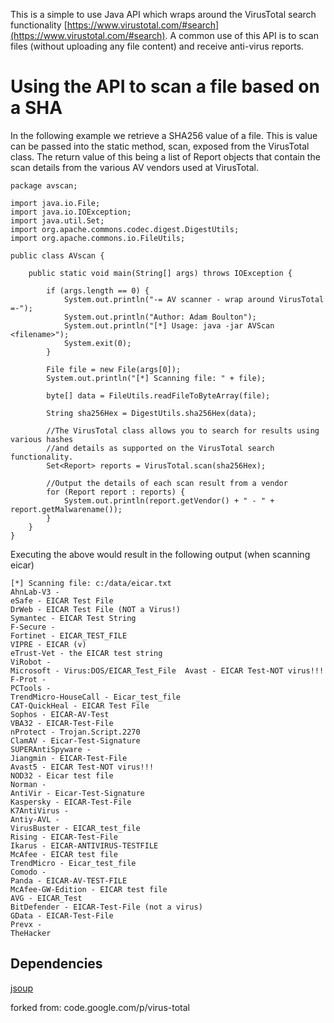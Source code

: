 This is a simple to use Java API which wraps around the VirusTotal search functionality [https://www.virustotal.com/#search](https://www.virustotal.com/#search). A common use of this API is to scan files (without uploading any file content) and receive anti-virus reports.

Using the API to scan a file based on a SHA
==================================
In the following example we retrieve a SHA256 value of a file. This is value can be passed into the static method, scan, exposed from the VirusTotal class. The return value of this being a list of Report objects that contain the scan details from the various AV vendors used at VirusTotal.

	package avscan;

	import java.io.File;
	import java.io.IOException;
	import java.util.Set;
	import org.apache.commons.codec.digest.DigestUtils;
	import org.apache.commons.io.FileUtils;

	public class AVscan {

		public static void main(String[] args) throws IOException {
	  
			if (args.length == 0) {
				System.out.println("-= AV scanner - wrap around VirusTotal =-");
				System.out.println("Author: Adam Boulton");
				System.out.println("[*] Usage: java -jar AVScan <filename>");
				System.exit(0);
			}

			File file = new File(args[0]);
			System.out.println("[*] Scanning file: " + file);

			byte[] data = FileUtils.readFileToByteArray(file);

			String sha256Hex = DigestUtils.sha256Hex(data);

			//The VirusTotal class allows you to search for results using various hashes
			//and details as supported on the VirusTotal search functionality.
			Set<Report> reports = VirusTotal.scan(sha256Hex);

			//Output the details of each scan result from a vendor
			for (Report report : reports) {
				System.out.println(report.getVendor() + " - " + report.getMalwarename());
			}
		}
	}

Executing the above would result in the following output (when scanning eicar)

	[*] Scanning file: c:/data/eicar.txt
	AhnLab-V3 - 
	eSafe - EICAR Test File
	DrWeb - EICAR Test File (NOT a Virus!)
	Symantec - EICAR Test String
	F-Secure - 
	Fortinet - EICAR_TEST_FILE
	VIPRE - EICAR (v)
	eTrust-Vet - the EICAR test string
	ViRobot - 
	Microsoft - Virus:DOS/EICAR_Test_File  Avast - EICAR Test-NOT virus!!!
	F-Prot - 
	PCTools - 
	TrendMicro-HouseCall - Eicar_test_file
	CAT-QuickHeal - EICAR Test File
	Sophos - EICAR-AV-Test
	VBA32 - EICAR-Test-File
	nProtect - Trojan.Script.2270
	ClamAV - Eicar-Test-Signature
	SUPERAntiSpyware - 
	Jiangmin - EICAR-Test-File
	Avast5 - EICAR Test-NOT virus!!!
	NOD32 - Eicar test file
	Norman - 
	AntiVir - Eicar-Test-Signature
	Kaspersky - EICAR-Test-File
	K7AntiVirus - 
	Antiy-AVL - 
	VirusBuster - EICAR_test_file
	Rising - EICAR-Test-File
	Ikarus - EICAR-ANTIVIRUS-TESTFILE
	McAfee - EICAR test file
	TrendMicro - Eicar_test_file
	Comodo - 
	Panda - EICAR-AV-TEST-FILE
	McAfee-GW-Edition - EICAR test file
	AVG - EICAR_Test
	BitDefender - EICAR-Test-File (not a virus)
	GData - EICAR-Test-File
	Prevx - 
	TheHacker 


Dependencies
-----
[jsoup](http://jsoup.org/)

forked from: code.google.com/p/virus-total
